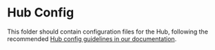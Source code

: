 # Hub Config

This folder should contain configuration files for the Hub, following the recommended [Hub config guidelines in our documentation](https://hubverse.io/en/latest/format/hub-config.html).
